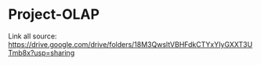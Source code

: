 # Project-OLAP

Link all source: https://drive.google.com/drive/folders/18M3QwsltVBHFdkCTYxYIyGXXT3UTmb8x?usp=sharing

